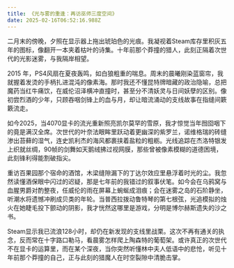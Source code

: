 ```yaml
---
title: 《光与雾的重逢：再访巫师三度空间》
date: 2025-02-16T06:52:16.988Z
---
```



二月末的傍晚，夕照在显示器上拖出琥珀色的光痕。我凝视着Steam库存里积灰五年的图标，像翻开一本夹着枯叶的诗集。十年前那个莽撞的猎人，此刻正隔着次世代的光影迷雾，与我隔岸相望。

2015 年，PS4风扇在夏夜轰鸣，如白狼粗重的喘息。周末的晨曦刚染蓝窗帘，我就握着发烫的手柄扎进混沌的像素海。那时我还不懂昆特牌暗藏的政治隐喻，总把魔药当红牛痛饮，在威伦沼泽横冲直撞时，甚至分不清妖灵与日间妖孽的区别。像初尝烈酒的少年，只顾吞咽剑锋上的血与月，却让暗流涌动的支线故事在指缝间簌簌流走。

如今2025，当4070显卡的流光重新照亮凯尔莫罕的雪原，我才惊觉当年囫囵咽下的竟是满汉全席。次世代的叶奈法眼眸里跃动着更幽深的紫罗兰，诺维格瑞的砖缝渗出苔藓的湿气，连史凯利杰的海风都裹挟着盐粒的粗粝。光线追踪在杰洛特银发上织就丝绸，90帧的剑舞如天鹅绒拂过视网膜，那些曾被像素模糊的道德困境，此刻锋利得能割破指尖。

重访百果园那个宿命的酒馆，木梁缝隙漏下的丁达尔效应里悬浮着时光的尘。我忽然读懂酒保眼中闪过的迟疑，那是七年前的我错过的叙事伏笔。如今会在乌鸦窝与血腥男爵对酌整夜，任威伦的雨在屏幕上蜿蜒成泪痕；会在迷雾之岛的石阶静坐，听潮水将遗憾冲刷成贝类的年轮。当普西拉拨动鲁特琴的第七根弦，光追模拟的烛火在她睫毛投下颤动的阴影，我才恍然这哪里是游戏，分明是博尔赫斯遗失的沙之书。

Steam显示我已流浪128小时，却仍在新发现的支线里战栗。这次不再有通关的执念，反而常在十字路口勒马，看晨雾怎样爬上陶森特的葡萄架。或许真正的次世代不在显卡的运算里，而在某个深夜，当你突然听懂林中夫人低语中的悲怆，听见十年前那个莽撞的自己，正与此刻的猎魔人在时空裂隙中清脆击掌。